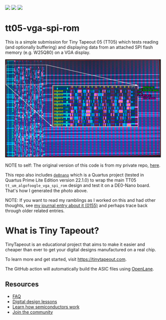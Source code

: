 ![](../../workflows/gds/badge.svg) ![](../../workflows/docs/badge.svg) ![](../../workflows/wokwi_test/badge.svg)

# tt05-vga-spi-rom

This is a simple submission for Tiny Tapeout 05 (TT05) which tests reading (and optionally buffering) and displaying data from an attached SPI flash memory (e.g. W25Q80) on a VGA display.

![VGA display showing SPI flash ROM contents](./doc/vga_spi_rom-display.jpg)

NOTE to self: The original version of this code is from my private repo, [here](https://github.com/algofoogle/sandpit/tree/master/fpga/vga_spi_rom).

This repo also includes [`de0nano`](./de0nano/) which is a Quartus project (tested in Quartus Prime Lite Edition version 22.1.0) to wrap the main TT05 `tt_um_algofoogle_vga_spi_rom` design and test it on a DE0-Nano board. That's how I generated the photo above.

NOTE: If you want to read my ramblings as I worked on this and had other thoughts, see [my journal entry about it (0155)](https://github.com/algofoogle/journal/blob/master/0155-2023-10-09.md) and perhaps trace back through older related entries.


# What is Tiny Tapeout?

TinyTapeout is an educational project that aims to make it easier and cheaper than ever to get your digital designs manufactured on a real chip.

To learn more and get started, visit https://tinytapeout.com.

The GitHub action will automatically build the ASIC files using [OpenLane](https://www.zerotoasiccourse.com/terminology/openlane/).


## Resources

- [FAQ](https://tinytapeout.com/faq/)
- [Digital design lessons](https://tinytapeout.com/digital_design/)
- [Learn how semiconductors work](https://tinytapeout.com/siliwiz/)
- [Join the community](https://discord.gg/rPK2nSjxy8)

